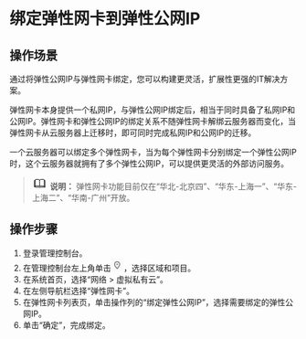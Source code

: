 # 绑定弹性网卡到弹性公网IP<a name="vpc_nic_0004"></a>

## 操作场景<a name="section17471133223620"></a>

通过将弹性公网IP与弹性网卡绑定，您可以构建更灵活，扩展性更强的IT解决方案。

弹性网卡本身提供一个私网IP，与弹性公网IP绑定后，相当于同时具备了私网IP和公网IP。弹性网卡和弹性公网IP的绑定关系不随弹性网卡解绑云服务器而变化，当弹性网卡从云服务器上迁移时，即可同时完成私网IP和公网IP的迁移。

一个云服务器可以绑定多个弹性网卡，当为每个弹性网卡分别绑定一个弹性公网IP时，这个云服务器就拥有了多个弹性公网IP，可以提供更灵活的外部访问服务。

>![](public_sys-resources/icon-note.gif) **说明：** 
>弹性网卡功能目前仅在“华北-北京四”、“华东-上海一”、“华东-上海二”、“华南-广州”开放。

## 操作步骤<a name="section16419124611591"></a>

1.  登录管理控制台。
2.  在管理控制台左上角单击![](figures/icon-region.png)，选择区域和项目。
3.  在系统首页，选择“网络 \> 虚拟私有云”。
4.  在左侧导航栏选择“弹性网卡”。
5.  在弹性网卡列表页，单击操作列的“绑定弹性公网IP”，选择需要绑定的弹性公网IP。
6.  单击“确定”，完成绑定。

